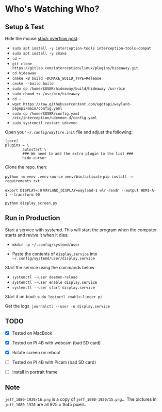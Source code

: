 # Who's Watching Who?


## Setup & Test

Hide the mouse [stack overflow post](https://raspberrypi.stackexchange.com/questions/145382/remove-hide-mouse-cursor-when-idle-on-rasbperry-pi-os-bookworm):

- `sudo apt install -y interception-tools interception-tools-compat`
- `sudo apt install -y cmake`
- `cd ~`
- `git clone https://gitlab.com/interception/linux/plugins/hideaway.git`
- `cd hideaway`
- `cmake -B build -DCMAKE_BUILD_TYPE=Release`
- `cmake --build build`
- `sudo cp /home/$USER/hideaway/build/hideaway /usr/bin`
- `sudo chmod +x /usr/bin/hideaway`
- `cd ~`
- `wget https://raw.githubusercontent.com/ugotapi/wayland-pagepi/main/config.yaml`
- `sudo cp /home/$USER/config.yaml /etc/interception/udevmon.d/config.yaml`
- `sudo systemctl restart udevmon`

Open your `~/.config/wayfire.init` file and adjust the following:

```
[core]
plugins = \
        autostart \
        ### We need to add the extra plugin to the list ###
        hide-cursor
```

Clone the repo, then:

`python -m venv .venv`
`source venv/bin/activate`
`pip install -r requirements.txt`

`export DISPLAY=:0`
`WAYLAND_DISPLAY=wayland-1 wlr-randr --output HDMI-A-1 --transform 90`

`python display_screen.py`


## Run in Production

Start a service with *systemd*. This will start the program when the computer starts and revive it when it dies:

- `mkdir -p ~/.config/systemd/user`

- Paste the contents of `display.service` into `~/.config/systemd/user/display.service`

Start the service using the commands below:

- `systemctl --user daemon-reload`
- `systemctl --user enable display.service`
- `systemctl --user start display.service`

Start it on boot: `sudo loginctl enable-linger pi`

Get the logs: `journalctl --user -u display.service`


## TODO

- [X] Tested on MacBook
- [X] Tested on Pi 4B with webcam (bad SD card)
- [X] Rotate screen on reboot
- [ ] Tested on Pi 4B with Picam (bad SD card)
- [ ] Install in portrait frame


## Note

`jeff_1080-1920/16.png` is a copy of `jeff_1080-1920/15.png`...
The pictures in `jeff_1080-1920` are all 925 x 1645 pixels.

